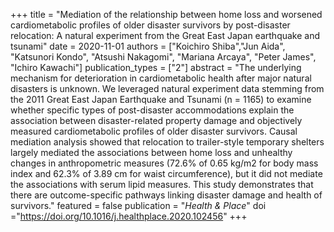 +++
title = "Mediation of the relationship between home loss and worsened cardiometabolic profiles of older disaster survivors by post-disaster relocation: A natural experiment from the Great East Japan earthquake and tsunami"
date = 2020-11-01
authors = ["Koichiro Shiba","Jun Aida", "Katsunori Kondo", "Atsushi Nakagomi", "Mariana Arcaya", "Peter James", "Ichiro Kawachi"]
publication_types = ["2"]
abstract = "The underlying mechanism for deterioration in cardiometabolic health after major natural disasters is unknown. We leveraged natural experiment data stemming from the 2011 Great East Japan Earthquake and Tsunami (n = 1165) to examine whether specific types of post-disaster accommodations explain the association between disaster-related property damage and objectively measured cardiometabolic profiles of older disaster survivors. Causal mediation analysis showed that relocation to trailer-style temporary shelters largely mediated the associations between home loss and unhealthy changes in anthropometric measures (72.6% of 0.65 kg/m2 for body mass index and 62.3% of 3.89 cm for waist circumference), but it did not mediate the associations with serum lipid measures. This study demonstrates that there are outcome-specific pathways linking disaster damage and health of survivors."
featured = false
publication = "*Health & Place*"
doi ="https://doi.org/10.1016/j.healthplace.2020.102456"
+++
